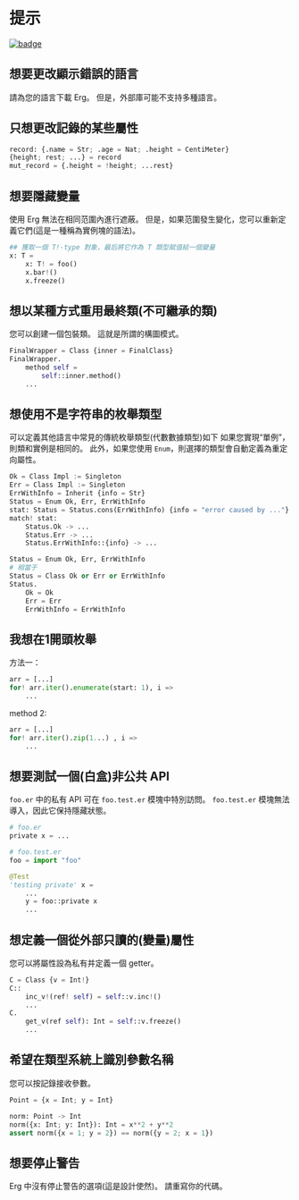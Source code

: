 # 提示

[![badge](https://img.shields.io/endpoint.svg?url=https%3A%2F%2Fgezf7g7pd5.execute-api.ap-northeast-1.amazonaws.com%2Fdefault%2Fsource_up_to_date%3Fowner%3Derg-lang%26repos%3Derg%26ref%3Dmain%26path%3Ddoc/EN/tips.md%26commit_hash%3D51de3c9d5a9074241f55c043b9951b384836b258)](https://gezf7g7pd5.execute-api.ap-northeast-1.amazonaws.com/default/source_up_to_date?owner=erg-lang&repos=erg&ref=main&path=doc/EN/tips.md&commit_hash=51de3c9d5a9074241f55c043b9951b384836b258)

## 想要更改顯示錯誤的語言

請為您的語言下載 Erg。
但是，外部庫可能不支持多種語言。

## 只想更改記錄的某些屬性

```python
record: {.name = Str; .age = Nat; .height = CentiMeter}
{height; rest; ...} = record
mut_record = {.height = !height; ...rest}
```

## 想要隱藏變量

使用 Erg 無法在相同范圍內進行遮蔽。 但是，如果范圍發生變化，您可以重新定義它們(這是一種稱為實例塊的語法)。

````python
## 獲取一個 T!-type 對象，最后將它作為 T 類型賦值給一個變量
x: T =
    x: T! = foo()
    x.bar!()
    x.freeze()
````

## 想以某種方式重用最終類(不可繼承的類)

您可以創建一個包裝類。 這就是所謂的構圖模式。

```python
FinalWrapper = Class {inner = FinalClass}
FinalWrapper.
    method self =
        self::inner.method()
    ...
```

## 想使用不是字符串的枚舉類型

可以定義其他語言中常見的傳統枚舉類型(代數數據類型)如下
如果您實現“單例”，則類和實例是相同的。
此外，如果您使用 `Enum`，則選擇的類型會自動定義為重定向屬性。

```python
Ok = Class Impl := Singleton
Err = Class Impl := Singleton
ErrWithInfo = Inherit {info = Str}
Status = Enum Ok, Err, ErrWithInfo
stat: Status = Status.cons(ErrWithInfo) {info = "error caused by ..."}
match! stat:
    Status.Ok -> ...
    Status.Err -> ...
    Status.ErrWithInfo::{info} -> ...
```

```python
Status = Enum Ok, Err, ErrWithInfo
# 相當于
Status = Class Ok or Err or ErrWithInfo
Status.
    Ok = Ok
    Err = Err
    ErrWithInfo = ErrWithInfo
```

## 我想在1開頭枚舉

方法一：

```python
arr = [...]
for! arr.iter().enumerate(start: 1), i =>
    ...
```

method 2:

```python
arr = [...]
for! arr.iter().zip(1...) , i =>
    ...
```

## 想要測試一個(白盒)非公共 API

`foo.er` 中的私有 API 可在 `foo.test.er` 模塊中特別訪問。
`foo.test.er` 模塊無法導入，因此它保持隱藏狀態。

```python
# foo.er
private x = ...
```

```python
# foo.test.er
foo = import "foo"

@Test
'testing private' x =
    ...
    y = foo::private x
    ...
```

## 想定義一個從外部只讀的(變量)屬性

您可以將屬性設為私有并定義一個 getter。

```python
C = Class {v = Int!}
C::
    inc_v!(ref! self) = self::v.inc!()
    ...
C.
    get_v(ref self): Int = self::v.freeze()
    ...
```

## 希望在類型系統上識別參數名稱

您可以按記錄接收參數。

```python
Point = {x = Int; y = Int}

norm: Point -> Int
norm({x: Int; y: Int}): Int = x**2 + y**2
assert norm({x = 1; y = 2}) == norm({y = 2; x = 1})
```

## 想要停止警告

Erg 中沒有停止警告的選項(這是設計使然)。 請重寫你的代碼。
